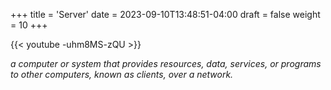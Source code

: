 +++
title = 'Server'
date = 2023-09-10T13:48:51-04:00
draft = false
weight = 10
+++

{{< youtube -uhm8MS-zQU >}}

*a computer or system that provides resources, data, services, or programs to other computers, known as clients, over a network.*